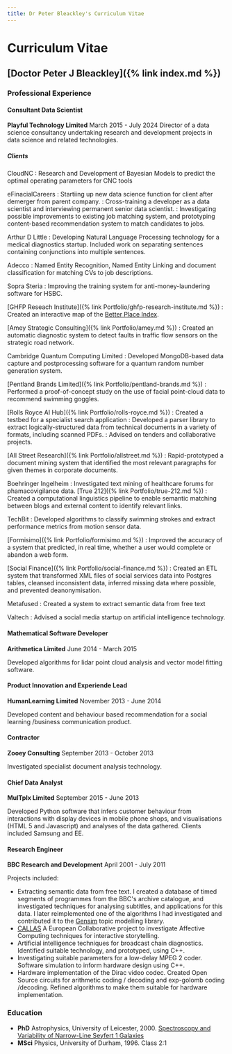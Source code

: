 ```yaml
---
title: Dr Peter Bleackley's Curriculum Vitae
---
```


# Curriculum Vitae
## [Doctor Peter J Bleackley]({% link index.md %})

### Professional Experience

#### Consultant Data Scientist
**Playful Technology Limited** March 2015 - July 2024
Director of a data science consultancy undertaking research and development projects in data science and related technologies.

##### Clients
CloudNC
: Research and Development of Bayesian Models to predict the optimal operating parameters for CNC tools

eFinacialCareers
: Startiing up new data science function for client after demerger from parent company. 
: Cross-training a developer as a data scientist and interviewing permanent senior data scientist. 
: Investigating possible improvements to existing job matching system, and prototyping content-based recommendation system to match candidates to jobs.

Arthur D Little
: Developing Natural Language Processing technology for a medical diagnostics startup. Included
work on separating sentences containing conjunctions into multiple sentences.

Adecco
: Named Entity Recognition, Named Entity Linking and document classification for matching CVs to
job descriptions.

Sopra Steria
: Improving the training system for anti-money-laundering software for HSBC.

[GHFP Reseach Institute]({% link Portfolio/ghfp-research-institute.md %})
: Created an interactive map of the [Better Place Index](https://www.thebetterplaceindex.report/map).

[Amey Strategic Consulting]({% link Portfolio/amey.md %})
: Created an automatic diagnostic system to detect faults in traffic flow sensors on the strategic road network.

Cambridge Quantum Computing Limited
: Developed MongoDB-based data capture and postprocessing software for a quantum random number generation system.

[Pentland Brands Limited]({% link Portfolio/pentland-brands.md %})
: Performed a proof-of-concept study on the use of facial point-cloud data to recommend swimming goggles.

[Rolls Royce AI Hub]({% link Portfolio/rolls-royce.md %})
: Created a testbed for a specialist search application
: Developed a parser library to extract logically-structured data from technical documents in a variety of formats, including scanned PDFs.
: Advised on tenders and collaborative projects.

[All Street Research]({% link Portfolio/allstreet.md %})
: Rapid-prototyped a document mining system that identified the most relevant paragraphs for given themes in corporate documents.

Boehringer Ingelheim
: Investigated text mining of healthcare forums for phamacovigilance data.
[True 212]({% link Portfolio/true-212.md %})
: Created a computational linguistics pipeline to enable semantic matching between blogs and external content to identify relevant links.

TechBit
: Developed algorithms to classify swimming strokes and extract performance metrics from motion sensor data.

[Formisimo]({% link Portfolio/formisimo.md %})
: Improved the accuracy of a system that predicted, in real time, whether a user would complete or abandon a web form.

[Social Finance]({% link Portfolio/social-finance.md %})
: Created an ETL system that transformed XML files of social services data into Postgres tables, cleansed inconsistent data, inferred missing data where possible, and prevented deanonymisation.

Metafused
: Created a system to extract semantic data from free text

Valtech
: Advised a social media startup on artificial intelligence technology.

#### Mathematical Software Developer
**Arithmetica Limited** June 2014 - March 2015

Developed algorithms for lidar point cloud analysis and vector model fitting software.

#### Product Innovation and Experiende Lead
**HumanLearning Limited** November 2013 - June 2014

Developed content and behaviour based recommendation for a social learning /business communication product.

#### Contractor
**Zooey Consulting** September 2013 - October 2013

Investigated specialist document analysis technology.

#### Chief Data Analyst
**MulTplx Limited** September 2015 - June 2013

Developed Python software that infers customer behaviour from interactions with display devices in mobile phone shops, and visualisations (HTML 5 and Javascript) and analyses of the data gathered. Clients included Samsung and EE.

#### Research Engineer
**BBC Research and Development** April 2001 - July 2011

Projects included:
* Extracting semantic data from free text. I created a database of timed segments of programmes from the BBC's archive catalogue, and investigated techniques for analysing subtitles, and applications for this data. I later reimplemented one of the algorithms I had investigated and contributed it to the [Gensim](https://radimrehurek.com/gensim/) topic modelling library.
* [CALLAS](http://callas-newmedia.eu) A European Collaborative project to investigate Affective Computing
techniques for interactive storytelling. 
* Artificial intelligence techniques for broadcast chain diagnostics. Identified suitable technology, and prototyped, using C++.
* Investigating suitable parameters for a low-delay MPEG 2 coder. Software simulation to inform hardware design using C++.
* Hardware implementation of the Dirac video codec. Created Open Source circuits for arithmetic coding / decoding and exp-golomb coding /decoding. Refined algorithms to make them suitable for hardware implementation.

### Education
* **PhD** Astrophysics, University of Leicester, 2000. [Spectroscopy and Variability of Narrow-Line Seyfert 1 Galaxies](https://figshare.le.ac.uk/articles/thesis/Spectroscopy_and_variability_of_Narrow_Line_Seyfert_1_galaxies/10152242)
* **MSci** Physics, University of Durham, 1996. Class 2:1 

